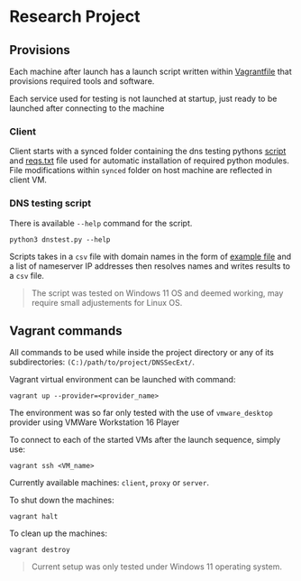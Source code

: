 # Research Project

## Provisions
Each machine after launch has a launch script written within [Vagrantfile](./Vagrantfile) that provisions required tools and software.

Each service used for testing is not launched at startup, just ready to be launched after connecting to the machine

### Client
Client starts with a synced folder containing the dns testing pythons [script](./client/synced/dnstest.py) and [reqs.txt](./client/synced/reqs.txt) file used for automatic installation of required python modules. File modifications within `synced` folder on host machine are reflected in client VM.

### DNS testing script
There is available `--help` command for the script.
```
python3 dnstest.py --help
```
Scripts takes in a `csv` file with domain names in the form of [example file](./client/test_domains.csv) and a list of nameserver IP addresses then resolves names and writes results to a `csv` file.

> The script was tested on Windows 11 OS and deemed working, may require small adjustements for Linux OS.

## Vagrant commands
All commands to be used while inside the project directory or any of its subdirectories: `(C:)/path/to/project/DNSSecExt/`.

Vagrant virtual environment can be launched with command:
```
vagrant up --provider=<provider_name>
```
The environment was so far only tested with the use of `vmware_desktop` provider using VMWare Workstation 16 Player

To connect to each of the started VMs after the launch sequence, simply use:
```
vagrant ssh <VM_name>
```
Currently available machines: `client`, `proxy` or `server`.

To shut down the machines:
```
vagrant halt
```

To clean up the machines:
```
vagrant destroy
```

> Current setup was only tested under Windows 11 operating system.
